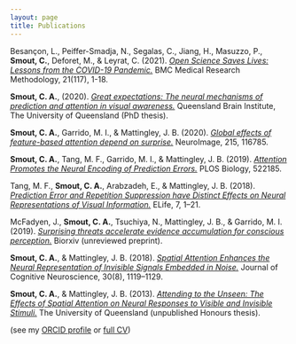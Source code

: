 ```yaml
---
layout: page
title: Publications
---
```


Besançon, L., Peiffer-Smadja, N., Segalas, C., Jiang, H., Masuzzo, P., **Smout, C.**, Deforet, M., & Leyrat, C. (2021). [*Open Science Saves Lives: Lessons from the COVID-19 Pandemic.*](https://doi.org/10.1186/s12874-021-01304-y) BMC Medical Research Methodology, 21(117), 1-18.

**Smout, C. A.**, (2020). [*Great expectations: The neural mechanisms of prediction and attention in visual awareness.*](https://doi.org/10.14264/uql.2020.818) Queensland Brain Institute, The University of Queensland (PhD thesis). 

**Smout, C. A.**, Garrido, M. I., & Mattingley, J. B. (2020). [*Global effects of feature-based attention depend on surprise.*](https://doi.org/10.1016/j.neuroimage.2020.116785) NeuroImage, 215, 116785.

**Smout, C. A.**, Tang, M. F., Garrido, M. I., & Mattingley, J. B. (2019). [*Attention Promotes the Neural Encoding of Prediction Errors.*](https://doi.org/10.1371/journal.pbio.2006812) PLOS Biology, 522185.

Tang, M. F., **Smout, C. A.**, Arabzadeh, E., & Mattingley, J. B. (2018). [*Prediction Error and Repetition Suppression have Distinct Effects on Neural Representations of Visual Information.*](http://doi.org/10.7554/eLife.33123) ELife, 7, 1–21. 

McFadyen, J., **Smout, C. A.**, Tsuchiya, N., Mattingley, J. B., & Garrido, M. I. (2019). [*Surprising threats accelerate evidence accumulation for conscious perception.*](https://doi.org/10.1101/525519) Biorxiv (unreviewed preprint).

**Smout, C. A.**, & Mattingley, J. B. (2018). [*Spatial Attention Enhances the Neural Representation of Invisible Signals Embedded in Noise.*](http://www.doi.org/10.1101/102731) Journal of Cognitive Neuroscience, 30(8), 1119–1129. 

**Smout, C. A.**, & Mattingley, J. B. (2013). [*Attending to the Unseen: The Effects of Spatial Attention on Neural Responses to Visible and Invisible Stimuli.*](https://doi.org/10.14264/uql.2020.818) The University of Queensland (unpublished Honours thesis). 

(see my [ORCID profile](https://orcid.org/0000-0003-1144-3272) or [full CV](https://docs.google.com/document/d/1CR1-I1HJFpZ3e817Tw-4_mz0Jh2Baho3de_KcnhdOUM/edit?usp=sharing))
